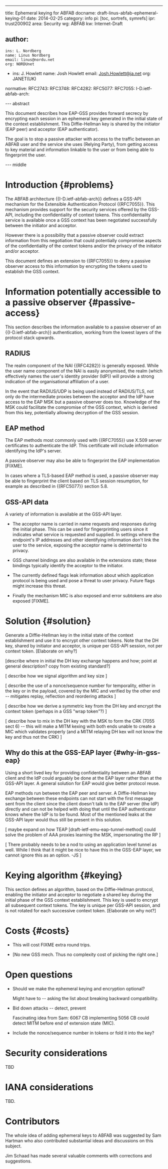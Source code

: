 ---
title: Ephemeral keying for ABFAB
docname: draft-linus-abfab-ephemeral-keying-01
date: 2014-02-25
category: info
pi: [toc, sortrefs, symrefs]
ipr: trust200902
area: Security
wg: ABFAB
kw: Internet-Draft

author:
  -
    ins: L. Nordberg
    name: Linus Nordberg
    email: linus@nordu.net
    org: NORDUnet
  -
    ins: J. Howlett
    name: Josh Howlett
    email: Josh.Howlett@ja.net
    org: JANET(UK)

normative:
  RFC2743:
  RFC3748:
  RFC4282:
  RFC5077:
  RFC7055:
  I-D.ietf-abfab-arch:

--- abstract

This document describes how EAP-GSS provides forward secrecy by
encrypting each session in an ephemeral key generated in the initial
state of the context establishment. This Diffie-Hellman key is shared
by the initiator (EAP peer) and acceptor (EAP authenticator).

The goal is to stop a passive attacker with access to the traffic
between an ABFAB user and the service she uses (Relying Party), from
getting access to key material and information linkable to the user or
from being able to fingerprint the user.

--- middle

Introduction {#problems}
============

The ABFAB architecture {{I-D.ietf-abfab-arch}} defines a GSS-API
mechanism for the Extensible Authentication Protocol {{RFC7055}}. This
mechanism provides support for the security services offered by the
GSS-API, including the confidentiality of context tokens. This
confidentiality service is available once a GSS context has been
negotiated successfully between the initiator and acceptor.

However there is a possibility that a passive observer could extract
information from this negotiation that could potentially compromise
aspects of the confidentiality of the context tokens and/or the
privacy of the initiator and/or acceptor.

This document defines an extension to {{RFC7055}} to deny a passive
observer access to this information by encrypting the tokens used to
establish the GSS context.


Information potentially accessible to a passive observer {#passive-access}
========================================================

This section describes the information available to a passive observer
of an {{I-D.ietf-abfab-arch}} authentication, working from the lowest
layers of the protocol stack upwards.

RADIUS
------

The realm component of the NAI {{RFC4282}} is generally exposed. While
the user name component of the NAI is easily anonymised, the realm
(which effectively names the user's identity provider (IdP)) will
provide a strong indication of the organisational affiliation of a
user.

In the event that RADIUS/UDP is being used instead of RADIUS/TLS, not
only do the intermediate proxies between the acceptor and the IdP have
access to the EAP MSK but a passive observer does too. Knowledge of
the MSK could facilitate the compromise of the GSS context, which is
derived from this key, potentially allowing decryption of the GSS
session.

EAP method
----------

The EAP methods most commonly used with {{RFC7055}} use X.509 server
certificates to authenticate the IdP. This certificate will include
information identifying the IdP's server.

A passive observer may also be able to fingerprint the EAP
implementation [FIXME].

In cases where a TLS-based EAP method is used, a passive observer may
be able to fingerprint the client based on TLS session resumption, for
example as described in {{RFC5077}} section 5.8.

GSS-API data
------------

A variety of information is available at the GSS-API layer.

- The acceptor name is carried in name requests and responses during
the initial phase. This can be used for fingerprinting users since it
indicates what service is requested and supplied. In settings where
the endpoint's IP addresses and other identifying information don't
link the user to the service, exposing the acceptor name is
detrimental to privacy.

- GSS channel bindings are also available in the extensions state;
these bindings typically identify the acceptor to the initiator.

- The currently defined flags leak information about which application
protocol is being used and pose a threat to user privacy. Future flags
might increase this threat.

- Finally the mechanism MIC is also exposed and error subtokens are
also exposed [FIXME].


Solution {#solution}
========

Generate a Diffie-Hellman key in the initial state of the context
establishment and use it to encrypt other context tokens. Note that
the DH key, shared by initiator and acceptor, is unique per GSS-API
session, not per context token. [Elaborate on why?]

[describe where in initial the DH key exchange happens and how; point
at general description? copy from existing standard?]

[ describe how we signal algorithm and key size ]

[ describe the use of a nonce/sequence number for temporality, either
in the key or in the payload, covered by the MIC and verified by the
other end -- mitigates replay, reflection and reordering attacks ]

[ describe how we derive a symmetric key from the DH key and encrypt
the context token (perhaps in a GSS "wrap token"?) ]

[ describe how to mix in the DH key with the MSK to form the CRK (7055
sect 6) -- this will make a MITM kexing with both ends unable to
create a MIC which validates properly (and a MITM relaying DH kex will
not know the key and thus not the CRK) ]

Why do this at the GSS-EAP layer {#why-in-gss-eap}
--------------------------------

Using a short lived key for providing confidentiality between an ABFAB
client and the IdP could arguably be done at the EAP layer rather than
at the GSS-API layer. A general solution for EAP would give better
protocol reuse.

EAP methods run between the EAP peer and server. A Diffie-Hellman key
exchange between these endpoints can not start with the first message
sent from the client since the client doesn't talk to the EAP server
(the IdP) directly and can not be helped with doing that until the EAP
authenticator knows where the IdP is to be found. Most of the
mentioned leaks at the GSS-API layer would thus still be present in
this solution.

[ maybe expand on how TEAP [draft-ietf-emu-eap-tunnel-method] could
solve the problem of AAA proxies learning the MSK, impersonating the
RP ]


[ There probably needs to be a nod to using an application level tunnel as
  well.  While I think that it might be nice to have this in the GSS-EAP
  layer, we cannot ignore this as an option. -JS ]

Keying algorithm {#keying}
================

This section defines an algorithm, based on the Diffie-Hellman
protocol, enabling the initiator and acceptor to negotiate a shared
key during the initial phase of the GSS context establishment. This
key is used to encrypt all subsequent context tokens. The key is
unique per GSS-API session, and is not rotated for each successive
context token.  [Elaborate on why not?]


Costs {#costs}
=====

- This will cost FIXME extra round trips.

- [No new GSS mech. Thus no complexity cost of picking the right one.]


Open questions
==============

- Should we make the ephemeral keying and encryption optional?

  Might have to -- asking the list about breaking backward compatibility.

- Bid down attacks -- detect, prevent

  Fascinating idea from Sam: 6067 CB implementing 5056 CB could
  detect MITM before end of extension state (MIC).

- Include the nonce/sequence number in tokens or fold it into the key?


Security considerations
=======================

TBD


IANA considerations
===================

TBD.


Contributors
============

The whole idea of adding ephemeral keys to ABFAB was suggested by Sam
Hartman who also contributed substantial ideas and discussions on this
subject.

Jim Schaad has made several valuable comments with corrections and
suggestions.
